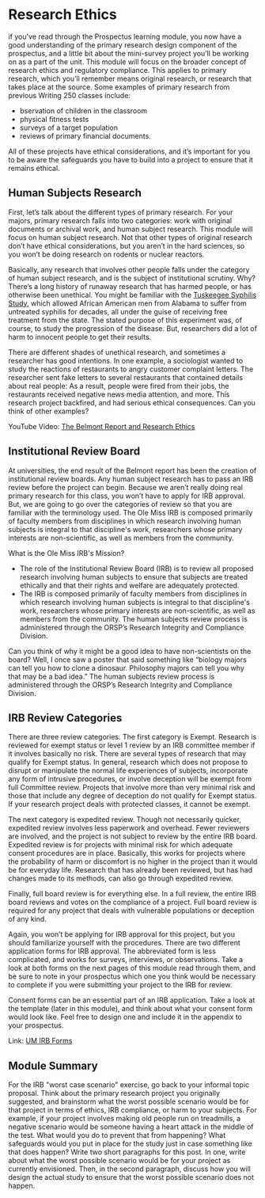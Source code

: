 # Research Ethics
if you've read through the Prospectus learning module, you now have a good understanding of the primary research design component of the prospectus, and a little bit about the mini-survey project you’ll be working on as a part of the unit. This module will focus on the broader concept of research ethics and regulatory compliance. This applies to primary research, which you’ll remember means original research, or research that takes place at the source. Some examples of primary research from previous Writing 250 classes include:

* bservation of children in the classroom
* physical fitness tests
* surveys of a target population
* reviews of primary financial documents. 
 
All of these projects have ethical considerations, and it’s important for you to be aware the safeguards you have to build into a project to ensure that it remains ethical.

## Human Subjects Research 
First, let’s talk about the different types of primary research. For your majors, primary research falls into two categories: work with original documents or archival work, and human subject research. This module will focus on human subject research. Not that other types of original research don’t have ethical considerations, but you aren’t in the hard sciences, so you won’t be doing research on rodents or nuclear reactors.

Basically, any research that involves other people falls under the category of human subject research, and is the subject of institutional scrutiny. Why? There’s a long history of runaway research that has harmed people, or has otherwise been unethical. You might be familiar with the [Tuskeegee Syphilis Study](https://en.wikipedia.org/wiki/Tuskegee_syphilis_experiment), which allowed African American men from Alabama to suffer from untreated syphilis for decades, all under the guise of receiving free treatment from the state. The stated purpose of this experiment was, of course, to study the progression of the disease. But, researchers did a lot of harm to innocent people to get their results.

There are different shades of unethical research, and sometimes a researcher has good intentions. In one example, a sociologist wanted to study the reactions of restaurants to angry customer complaint letters. The researcher sent fake letters to several restaurants that contained details about real people: As a result, people were fired from their jobs, the restaurants received negative news media attention, and more. This research project backfired, and had serious ethical consequences. Can you think of other examples?

YouTube Video: [The Belmont Report and Research Ethics](https://www.youtube.com/watch?v=jD-YCDE_5yw)

## Institutional Review Board
At universities, the end result of the Belmont report has been the creation of institutional review boards. Any human subject research has to pass an IRB review before the project can begin. Because we aren’t really doing real primary research for this class, you won’t have to apply for IRB approval. But, we are going to go over the categories of review so that you are familiar with the terminology used. The Ole Miss IRB is composed primarily of faculty members from disciplines in which research involving human subjects is integral to that discipline's work, researchers whose primary interests are non-scientific, as well as members from the community.

What is the Ole Miss IRB's Mission?

* The role of the Institutional Review Board (IRB) is to review all proposed research involving human subjects to ensure that subjects are treated ethically and that their rights and welfare are adequately protected.
* The IRB is composed primarily of faculty members from disciplines in which research involving human subjects is integral to that discipline's work, researchers whose primary interests are non-scientific, as well as members from the community. The human subjects review process is administered through the ORSP’s Research Integrity and Compliance Division.
 
Can you think of why it might be a good idea to have non-scientists on the board? Well, I once saw a poster that said something like “biology majors can tell you how to clone a dinosaur. Philosophy majors can tell you why that may be a bad idea.” The human subjects review process is administered through the ORSP’s Research Integrity and Compliance Division.

## IRB Review Categories
There are three review categories. The first category is Exempt. Research is reviewed for exempt status or level 1 review by an IRB committee member if it involves basically no risk.  There are several types of research that may qualify for Exempt status. In general, research which does not propose to disrupt or manipulate the normal life experiences of subjects, incorporate any form of intrusive procedures, or involve deception will be exempt from full Committee review. Projects that involve more than very minimal risk and those that include any degree of deception do not qualify for Exempt status. If your research project deals with protected classes, it cannot be exempt.

The next category is expedited review. Though not necessarily quicker, expedited review involves less paperwork and overhead. Fewer reviewers are involved, and the project is not subject to review by the entire IRB board. Expedited review is for projects with minimal risk for which adequate consent procedures are in place. Basically, this works for projects where the probability of harm or discomfort is no higher in the project than it would be for everyday life. Research that has already been reviewed, but has had changes made to its methods, can also go through expedited review.

Finally, full board review is for everything else. In a full review, the entire IRB board reviews and votes on the compliance of a project. Full board review is required for any project that deals with vulnerable populations or deception of any kind.

Again, you won’t be applying for IRB approval for this project, but you should familiarize yourself with the procedures. There are two different application forms for IRB approval. The abbreviated form is less complicated, and works for surveys, interviews, or observations. Take a look at both forms on the next pages of this module read through them, and be sure to note in your prospectus which one you think would be necessary to complete if you were submitting your project to the IRB for review.

Consent forms can be an essential part of an IRB application. Take a look at the template (later in this module), and think about what your consent form would look like. Feel free to design one and include it in the appendix to your prospectus.

Link: [UM IRB Forms](http://www.research.olemiss.edu/irb-forms)

## Module Summary
For the IRB "worst case scenario" exercise, go back to your informal topic proposal. Think about the primary research project you originally suggested, and brainstorm what the worst possible scenario would be for that project in terms of ethics, IRB compliance, or harm to your subjects. For example, if your project involves making old people run on treadmills, a negative scenario would be someone having a heart attack in the middle of the test. What would you do to prevent that from happening? What safeguards would you put in place for the study just in case something like that does happen? Write two short paragraphs for this post. In one, write about what the worst possible scenario would be for your project as currently envisioned. Then, in the second paragraph, discuss how you will design the actual study to ensure that the worst possible scenario does not happen.